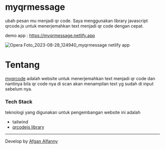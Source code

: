 # myqrmessage
ubah pesan mu menjadi qr code. Saya menggunakan library javascript qrcode.js untuk menerjemahkan text menjadi qr code dengan cepat.

 demo app : https://myqrmessage.netlify.app

![Opera Foto_2023-08-28_124940_myqrmessage netlify app](https://github.com/AfganAlfananyy/myqrmessage/assets/98073596/af8d6ec7-8ba9-479d-a363-a2a8f7cdd71e)

# Tentang 
[myqrcode](https://myqrcode.netlify.app) adalah website untuk menerjemahkan text menjadi qr code dan nantinya bila qr code nya di scan akan menampilan text yg sudah di input sebelum nya. 

### Tech Stack
teknologi yang digunakan untuk pengembangan website ini adalah 

- tailwind
- [qrcodejs library](https://davidshimjs.github.io/qrcodejs/)

<hr>

Develop by [Afgan Alfanny](https://alfanany.netlify.app)
